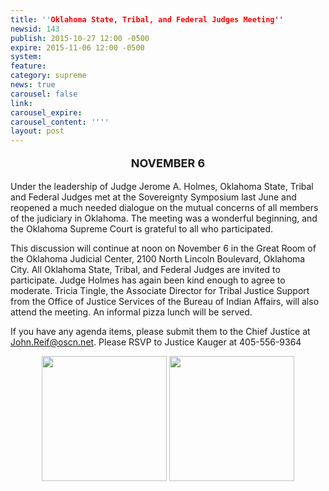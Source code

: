 ```yaml
---
title: ''Oklahoma State, Tribal, and Federal Judges Meeting''
newsid: 143
publish: 2015-10-27 12:00 -0500
expire: 2015-11-06 12:00 -0500
system: 
feature: 
category: supreme
news: true
carousel: false
link: 
carousel_expire: 
carousel_content: ''''
layout: post
---
```

<p style="font-size: large; text-align: center;"><strong>NOVEMBER 6</strong></p>   <p>Under the leadership of Judge Jerome A. Holmes, Oklahoma State, Tribal and Federal Judges met at the Sovereignty Symposium last June and reopened a much needed dialogue on the mutual concerns of all members of the judiciary in Oklahoma. The meeting was a wonderful beginning, and the Oklahoma Supreme Court is grateful to all who participated. </p>   <p>This discussion will continue at noon on November 6 in the Great Room of the Oklahoma Judicial Center, 2100 North Lincoln Boulevard, Oklahoma City. All Oklahoma State, Tribal, and Federal Judges are invited to participate. Judge Holmes has again been kind enough to agree to moderate.  Tricia Tingle, the Associate Director for Tribal Justice Support from the Office of Justice Services of the Bureau of Indian Affairs, will also attend the meeting. An informal pizza lunch will be served.</p>   <p>If you have any agenda items, please submit them to the Chief Justice at <a href="mailto:John.Reif@oscn.net" target="_blank">John.Reif@oscn.net</a>. Please RSVP to Justice Kauger at 405-556-9364</p>   <p style="text-align: center;">    <nobr><img style="height: 200px;" src="http://www.oscn.net/assets/img/Thursday-Panels_157.jpg" />    <img style="height: 200px;" src="http://www.oscn.net/assets/img/Thursday-Panels_153.jpg" /></nobr>   </p>